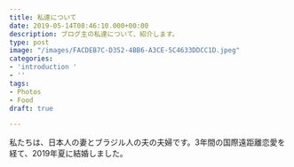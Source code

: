 ```yaml
---
title: 私達について
date: 2019-05-14T08:46:10.000+00:00
description: ブログ主の私達について、紹介します。
type: post
image: "/images/FACDEB7C-D352-4BB6-A3CE-5C4633DDCC1D.jpeg"
categories:
- 'introduction '
- ''
tags:
- Photos
- Food
draft: true

---
```

私たちは、日本人の妻とブラジル人の夫の夫婦です。3年間の国際遠距離恋愛を経て、2019年夏に結婚しました。